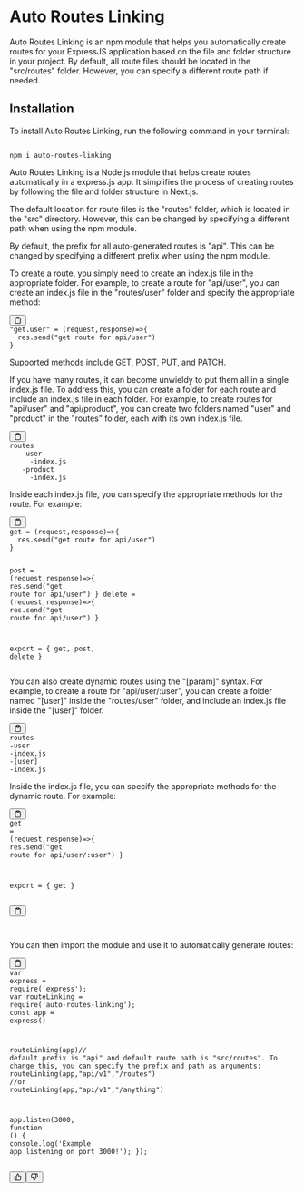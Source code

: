 <div class="relative flex w-[calc(100%-50px)] flex-col gap-1 md:gap-3 lg:w-[calc(100%-115px)]"><div class="flex flex-grow flex-col gap-3"><div class="min-h-[20px] flex flex-col items-start gap-4 whitespace-pre-wrap">


<h1>Auto Routes Linking</h1><p>Auto Routes Linking is an npm module that helps you automatically create routes for your ExpressJS application based on the file and folder structure in your project. By default, all route files should be located in the "src/routes" folder. However, you can specify a different route path if needed.</p><h2>Installation</h2><p>To install Auto Routes Linking, run the following command in your terminal:</p>

```

npm i auto-routes-linking

```

<div class="markdown prose w-full break-words dark:prose-invert light"><p>Auto Routes Linking is a Node.js module that helps create routes automatically in a express.js app. It simplifies the process of creating routes by following the file and folder structure in Next.js.</p><p>The default location for route files is the "routes" folder, which is located in the "src" directory. However, this can be changed by specifying a different path when using the npm module.</p><p>By default, the prefix for all auto-generated routes is "api". This can be changed by specifying a different prefix when using the npm module.</p><p>To create a route, you simply need to create an index.js file in the appropriate folder. For example, to create a route for "api/user", you can create an index.js file in the "routes/user" folder and specify the appropriate method:</p><pre><div class="bg-black mb-4 rounded-md"><div class="flex items-center relative text-gray-200 bg-gray-800 px-4 py-2 text-xs font-sans"><span class=""></span><button class="flex ml-auto gap-2"><svg stroke="currentColor" fill="none" stroke-width="2" viewBox="0 0 24 24" stroke-linecap="round" stroke-linejoin="round" class="h-4 w-4" height="1em" width="1em" xmlns="http://www.w3.org/2000/svg"><path d="M16 4h2a2 2 0 0 1 2 2v14a2 2 0 0 1-2 2H6a2 2 0 0 1-2-2V6a2 2 0 0 1 2-2h2"></path><rect x="8" y="2" width="8" height="4" rx="1" ry="1"></rect></svg></button></div><div class="p-4 overflow-y-auto"><code class="!whitespace-pre hljs language-javascript"><span class="hljs-string">"get.user"</span> = <span class="hljs-function">(<span class="hljs-params">request,response</span>)=&gt;</span>{
  res.<span class="hljs-title function_">send</span>(<span class="hljs-string">"get route for api/user"</span>)
}
</code></div></div></pre><p>Supported methods include GET, POST, PUT, and PATCH.</p><p>If you have many routes, it can become unwieldy to put them all in a single index.js file. To address this, you can create a folder for each route and include an index.js file in each folder. For example, to create routes for "api/user" and "api/product", you can create two folders named "user" and "product" in the "routes" folder, each with its own index.js file.</p><pre><div class="bg-black mb-4 rounded-md"><div class="flex items-center relative text-gray-200 bg-gray-800 px-4 py-2 text-xs font-sans"><span class=""></span><button class="flex ml-auto gap-2"><svg stroke="currentColor" fill="none" stroke-width="2" viewBox="0 0 24 24" stroke-linecap="round" stroke-linejoin="round" class="h-4 w-4" height="1em" width="1em" xmlns="http://www.w3.org/2000/svg"><path d="M16 4h2a2 2 0 0 1 2 2v14a2 2 0 0 1-2 2H6a2 2 0 0 1-2-2V6a2 2 0 0 1 2-2h2"></path><rect x="8" y="2" width="8" height="4" rx="1" ry="1"></rect></svg></button></div><div class="p-4 overflow-y-auto"><code class="!whitespace-pre hljs language-markdown">routes
   -user
<span class="hljs-code">     -index.js
   -product
     -index.js
</span></code></div></div></pre><p>Inside each index.js file, you can specify the appropriate methods for the route. For example:</p><pre><div class="bg-black mb-4 rounded-md"><div class="flex items-center relative text-gray-200 bg-gray-800 px-4 py-2 text-xs font-sans"><span class=""></span><button class="flex ml-auto gap-2"><svg stroke="currentColor" fill="none" stroke-width="2" viewBox="0 0 24 24" stroke-linecap="round" stroke-linejoin="round" class="h-4 w-4" height="1em" width="1em" xmlns="http://www.w3.org/2000/svg"><path d="M16 4h2a2 2 0 0 1 2 2v14a2 2 0 0 1-2 2H6a2 2 0 0 1-2-2V6a2 2 0 0 1 2-2h2"></path><rect x="8" y="2" width="8" height="4" rx="1" ry="1"></rect></svg></button></div><div class="p-4 overflow-y-auto"><code class="!whitespace-pre hljs language-javascript">get = <span class="hljs-function">(<span class="hljs-params">request,response</span>)=&gt;</span>{
  res.<span class="hljs-title function_">send</span>(<span class="hljs-string">"get route for api/user"</span>)
}

post = <span class="hljs-function">(<span class="hljs-params">request,response</span>)=&gt;</span>{
  res.<span class="hljs-title function_">send</span>(<span class="hljs-string">"get route for api/user"</span>)
}
<span class="hljs-keyword">delete</span> = <span class="hljs-function">(<span class="hljs-params">request,response</span>)=&gt;</span>{
  res.<span class="hljs-title function_">send</span>(<span class="hljs-string">"get route for api/user"</span>)
}

<span class="hljs-keyword">export</span> = {
  get,
  post,
  <span class="hljs-keyword">delete</span>
}
</code></div></div></pre><p>You can also create dynamic routes using the "[param]" syntax. For example, to create a route for "api/user/:user", you can create a folder named "[user]" inside the "routes/user" folder, and include an index.js file inside the "[user]" folder.</p><pre><div class="bg-black mb-4 rounded-md"><div class="flex items-center relative text-gray-200 bg-gray-800 px-4 py-2 text-xs font-sans"><span class=""></span><button class="flex ml-auto gap-2"><svg stroke="currentColor" fill="none" stroke-width="2" viewBox="0 0 24 24" stroke-linecap="round" stroke-linejoin="round" class="h-4 w-4" height="1em" width="1em" xmlns="http://www.w3.org/2000/svg"><path d="M16 4h2a2 2 0 0 1 2 2v14a2 2 0 0 1-2 2H6a2 2 0 0 1-2-2V6a2 2 0 0 1 2-2h2"></path><rect x="8" y="2" width="8" height="4" rx="1" ry="1"></rect></svg></button></div><div class="p-4 overflow-y-auto"><code class="!whitespace-pre hljs language-sql">routes
   <span class="hljs-operator">-</span><span class="hljs-keyword">user</span>
     <span class="hljs-operator">-</span>index.js
     <span class="hljs-operator">-</span>[<span class="hljs-keyword">user</span>]
       <span class="hljs-operator">-</span>index.js
</code></div></div></pre><p>Inside the index.js file, you can specify the appropriate methods for the dynamic route. For example:</p><pre><div class="bg-black mb-4 rounded-md"><div class="flex items-center relative text-gray-200 bg-gray-800 px-4 py-2 text-xs font-sans"><span class=""></span><button class="flex ml-auto gap-2"><svg stroke="currentColor" fill="none" stroke-width="2" viewBox="0 0 24 24" stroke-linecap="round" stroke-linejoin="round" class="h-4 w-4" height="1em" width="1em" xmlns="http://www.w3.org/2000/svg"><path d="M16 4h2a2 2 0 0 1 2 2v14a2 2 0 0 1-2 2H6a2 2 0 0 1-2-2V6a2 2 0 0 1 2-2h2"></path><rect x="8" y="2" width="8" height="4" rx="1" ry="1"></rect></svg></button></div><div class="p-4 overflow-y-auto"><code class="!whitespace-pre hljs language-javascript">get = <span class="hljs-function">(<span class="hljs-params">request,response</span>)=&gt;</span>{
  res.<span class="hljs-title function_">send</span>(<span class="hljs-string">"get route for api/user/:user"</span>)
}

<span class="hljs-keyword">export</span> = {
  get
}
</code></div></div></pre><p> </p><pre><div class="bg-black mb-4 rounded-md"><div class="flex items-center relative text-gray-200 bg-gray-800 px-4 py-2 text-xs font-sans"><span class=""></span><button class="flex ml-auto gap-2"><svg stroke="currentColor" fill="none" stroke-width="2" viewBox="0 0 24 24" stroke-linecap="round" stroke-linejoin="round" class="h-4 w-4" height="1em" width="1em" xmlns="http://www.w3.org/2000/svg"><path d="M16 4h2a2 2 0 0 1 2 2v14a2 2 0 0 1-2 2H6a2 2 0 0 1-2-2V6a2 2 0 0 1 2-2h2"></path><rect x="8" y="2" width="8" height="4" rx="1" ry="1"></rect></svg></button></div><div class="p-4 overflow-y-auto"><code class="!whitespace-pre hljs language-c"> <span class="hljs-keyword"></span> 
</code></div></div></pre><p>You can then import the module and use it to automatically generate routes:</p><pre><div class="bg-black mb-4 rounded-md"><div class="flex items-center relative text-gray-200 bg-gray-800 px-4 py-2 text-xs font-sans"><span class=""></span><button class="flex ml-auto gap-2"><svg stroke="currentColor" fill="none" stroke-width="2" viewBox="0 0 24 24" stroke-linecap="round" stroke-linejoin="round" class="h-4 w-4" height="1em" width="1em" xmlns="http://www.w3.org/2000/svg"><path d="M16 4h2a2 2 0 0 1 2 2v14a2 2 0 0 1-2 2H6a2 2 0 0 1-2-2V6a2 2 0 0 1 2-2h2"></path><rect x="8" y="2" width="8" height="4" rx="1" ry="1"></rect></svg></button></div><div class="p-4 overflow-y-auto"><code class="!whitespace-pre hljs language-javascript"><span class="hljs-keyword">var</span> express = <span class="hljs-built_in">require</span>(<span class="hljs-string">'express'</span>);
<span class="hljs-keyword">var</span> routeLinking = <span class="hljs-built_in">require</span>(<span class="hljs-string">'auto-routes-linking'</span>);
<span class="hljs-keyword">const</span> app = <span class="hljs-title function_">express</span>()

<span class="hljs-title function_">routeLinking</span>(app)<span class="hljs-comment">// default prefix is "api" and default route path is "src/routes". To change this, you can specify the prefix and path as arguments:</span>
<span class="hljs-title function_">routeLinking</span>(app,<span class="hljs-string">"api/v1"</span>,<span class="hljs-string">"/routes"</span>)
<span class="hljs-comment">//or </span>
<span class="hljs-title function_">routeLinking</span>(app,<span class="hljs-string">"api/v1"</span>,<span class="hljs-string">"/anything"</span>)

app.<span class="hljs-title function_">listen</span>(<span class="hljs-number">3000</span>, <span class="hljs-keyword">function</span> (<span class="hljs-params"></span>) {
  <span class="hljs-variable language_">console</span>.<span class="hljs-title function_">log</span>(<span class="hljs-string">'Example app listening on port 3000!'</span>);
});
</code></div></div></pre></div></div></div><div class="flex justify-between"><div class="text-gray-400 flex self-end lg:self-center justify-center mt-2 gap-3 md:gap-4 lg:gap-1 lg:absolute lg:top-0 lg:translate-x-full lg:right-0 lg:mt-0 lg:pl-2 visible"><button class="p-1 rounded-md hover:bg-gray-100 hover:text-gray-700 dark:text-gray-400 dark:hover:bg-gray-700 dark:hover:text-gray-200 disabled:dark:hover:text-gray-400"><svg stroke="currentColor" fill="none" stroke-width="2" viewBox="0 0 24 24" stroke-linecap="round" stroke-linejoin="round" class="h-4 w-4" height="1em" width="1em" xmlns="http://www.w3.org/2000/svg"><path d="M14 9V5a3 3 0 0 0-3-3l-4 9v11h11.28a2 2 0 0 0 2-1.7l1.38-9a2 2 0 0 0-2-2.3zM7 22H4a2 2 0 0 1-2-2v-7a2 2 0 0 1 2-2h3"></path></svg></button><button class="p-1 rounded-md hover:bg-gray-100 hover:text-gray-700 dark:text-gray-400 dark:hover:bg-gray-700 dark:hover:text-gray-200 disabled:dark:hover:text-gray-400"><svg stroke="currentColor" fill="none" stroke-width="2" viewBox="0 0 24 24" stroke-linecap="round" stroke-linejoin="round" class="h-4 w-4" height="1em" width="1em" xmlns="http://www.w3.org/2000/svg"><path d="M10 15v4a3 3 0 0 0 3 3l4-9V2H5.72a2 2 0 0 0-2 1.7l-1.38 9a2 2 0 0 0 2 2.3zm7-13h2.67A2.31 2.31 0 0 1 22 4v7a2.31 2.31 0 0 1-2.33 2H17"></path></svg></button></div></div></div>